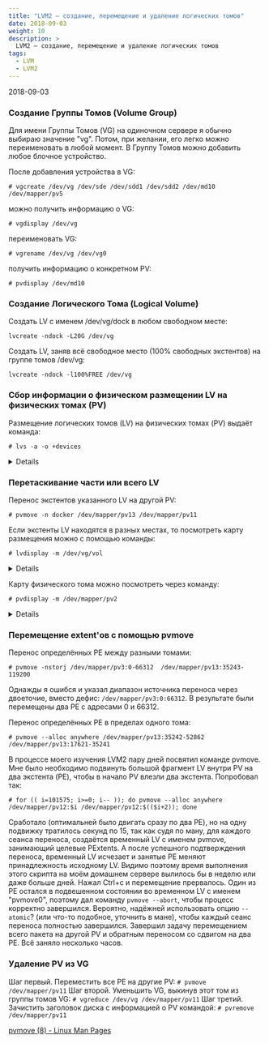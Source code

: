 ```yaml
---
title: "LVM2 — создание, перемещение и удаление логических томов"
date: 2018-09-03
weight: 10
description: >
  LVM2 — создание, перемещение и удаление логических томов
tags:
  - LVM
  - LVM2
---
```


2018-09-03

### Создание Группы Томов (Volume Group)
Для имени Группы Томов (VG) на одиночном сервере я обычно выбираю значение "vg". Потом, при желании, его легко можно переименовать в любой момент. В Группу Томов можно добавить любое блочное устройство.

После добавления устройства в VG:
```
# vgcreate /dev/vg /dev/sde /dev/sdd1 /dev/sdd2 /dev/md10 /dev/mapper/pv5
```
можно получить информацию о VG:
```
# vgdisplay /dev/vg
```
переименовать VG:
```
# vgrename /dev/vg /dev/vg0
```
получить информацию о конкретном PV:
```
# pvdisplay /dev/md10
```

### Создание Логического Тома (Logical Volume)
Создать LV с именем /dev/vg/dock в любом свободном месте:
```
lvcreate -ndock -L20G /dev/vg
```
Создать LV, заняв всё свободное место (100% свободных экстентов) на группе томов /dev/vg:
```
lvcreate -ndock -l100%FREE /dev/vg
```

### Сбор информации о физическом размещении LV на физических томах (PV)
Размещение логических томов (LV) на физических томах (PV) выдаёт команда:
```
# lvs -a -o +devices
```

<details><p>

```
LV             VG        Attr       LSize    Pool Origin Data%  Meta%  Move Log Cpy%Sync Convert Devices
  allegrograph0  vg        -wi-ao----    5,00g                                                     /dev/mapper/pv10(117096)
  arangodb0      vg        -wi-ao----    5,00g                                                     /dev/mapper/pv10(114536)
  orientdb0      vg        -wi-ao----    5,00g                                                     /dev/mapper/pv10(115816)
  tmp            vg        -wi-ao----  100,00g                                                     /dev/mapper/pv10(68728)
  vol            vg        -wi-ao----  500,00g                                                     /dev/mapper/pv10(59999)
  dock           vg        -wi-ao----   10,00g                                                     /dev/mapper/pv2(28160)
  mariadb0       vg        -wi-ao----    5,00g                                                     /dev/mapper/pv2(25600)
  mongodb0       vg        -wi-ao----    5,00g                                                     /dev/mapper/pv12(85601)
  nextcloud-data vg        -wi-ao----  100,00g                                                     /dev/mapper/pv2(0)
  nextcloud-www  vg        -wi-ao----    5,00g                                                     /dev/mapper/pv2(26880)
  vol            vg        -wi-ao----  500,00g                                                     /dev/mapper/pv5(0)
  vol            vg        -wi-ao----  500,00g                                                     /dev/mapper/pv12(93281)
```
</p></details>

### Перетаскивание части или всего LV
Перенос экстентов указанного LV на другой PV:
```
# pvmove -n docker /dev/mapper/pv13 /dev/mapper/pv11
```
Если экстенты LV находятся в разных местах, то посмотреть карту размещения можно с помощью команды:
```
# lvdisplay -m /dev/vg/vol
```

<details><p>

```
File descriptor 7 (pipe:[274631]) leaked on lvdisplay invocation. Parent PID 22239: bash
  --- Logical volume ---
  LV Path                /dev/vg/vol
  LV Name                vol
  VG Name                vg
  LV UUID                99e01850-fd35-11e8-b1b6-13207852fa16
  LV Write Access        read/write
  LV Creation host, time srv0, 2016-06-10 13:13:07 +0000
  LV Status              available
  # open                 1
  LV Size                500,00 GiB
  Current LE             128000
  Segments               3
  Allocation             inherit
  Read ahead sectors     auto
  - currently set to     256
  Block device           253:11

  --- Segments ---
  Logical extents 0 to 113175:              # Номера экстентов внутри логического тома
    Type                linear
    Physical volume     /dev/mapper/pv11    # Физический том
    Physical extents    0 to 113175         # Номера физических экстентов занимаемых внутри физического тома

  Logical extents 113176 to 119270:
    Type                linear
    Physical volume     /dev/mapper/pv4
    Physical extents    0 to 6094

  Logical extents 119271 to 127999:
    Type                linear
    Physical volume     /dev/mapper/pv10
    Physical extents    59999 to 68727
```
</p></details>

Карту физического тома можно посмотреть через команду:
```
# pvdisplay -m /dev/mapper/pv2
```

<details><p>

```
File descriptor 7 (pipe:[274631]) leaked on pvdisplay invocation. Parent PID 22239: bash
  --- Physical volume ---
  PV Name               /dev/mapper/pv2
  VG Name               vg
  PV Size               <442,10 GiB / not usable 2,00 MiB
  Allocatable           yes
  PE Size               4,00 MiB
  Total PE              113176          # Общее количество экстентов на физическом томе
  Free PE               77336           # Количество свободных экстентов
  Allocated PE          35840           # Количество занятых экстентов
  PV UUID               L27diY-MiUX-AXcZ-3gKu-PIO5-Xqbq-fsjxku

  --- Physical Segments ---
  Physical extent 0 to 25599:                   # Физические экстенты с 0 по 25599
    Logical volume      /dev/vg/nextcloud-data  # заняты этим томом
    Logical extents     0 to 25599              # его логическими экстентами с 0 по 25599
  Physical extent 25600 to 26879:
    Logical volume      /dev/vg/mariadb0
    Logical extents     0 to 1279
  Physical extent 26880 to 28159:
    Logical volume      /dev/vg/nextcloud-www
    Logical extents     0 to 1279
  Physical extent 28160 to 30719:
    Logical volume      /dev/vg/dock
    Logical extents     0 to 2559               # 2560 экстентов*(4*1024)MiB = 10485760/1048576=10GiB
  Physical extent 30720 to 31999:
    Logical volume      /dev/vg/mongodb0
    Logical extents     0 to 1279
  Physical extent 32000 to 33279:
    Logical volume      /dev/vg/allegrograph0
    Logical extents     0 to 1279               # 1280 экстентов*(4*1024)MiB = 5242880/1048576=5GiB
  Physical extent 33280 to 34559:
    Logical volume      /dev/vg/arangodb0
    Logical extents     0 to 1279
  Physical extent 34560 to 35839:
    Logical volume      /dev/vg/orientdb0
    Logical extents     0 to 1279
  Physical extent 35840 to 113175:
    FREE
```
</p></details>

### Перемещение extent'ов с помощью pvmove
Перенос определённых PE между разными томами:
```
# pvmove -nstorj /dev/mapper/pv3:0-66312  /dev/mapper/pv13:35243-119200
```

Однажды я ошибся и указал диапазон источника переноса через двоеточие, вместо дефис: `/dev/mapper/pv3:0:66312`. В результате были перемещены два PE с адресами 0 и 66312.

Перенос определённых PE в пределах одного тома:
```
# pvmove --alloc anywhere /dev/mapper/pv13:35242-52862 /dev/mapper/pv13:17621-35241
```

В процессе моего изучения LVM2 пару дней посвятил команде pvmove. Мне было необходимо подвинуть большой фрагмент LV внутри PV на два экстента (PE), чтобы в начало PV влезли два экстента. Попробовал так:
```
# for (( i=101575; i>=0; i-- )); do pvmove --alloc anywhere /dev/mapper/pv12:$i /dev/mapper/pv12:$(($i+2)); done
```
Сработало (оптимальней было двигать сразу по два PE), но на одну подвижку тратилось секунд по 15, так как судя по ману, для каждого сеанса переноса, создаётся временный LV с именем pvmove, занимающий целевые PExtents. А после успешного подтверждения переноса, временный LV исчезает и занятые PE меняют принадлежность исходному LV. Видимо поэтому время выполнения этого скрипта на моём домашнем сервере вылилось бы в неделю или даже больше дней. Нажал Ctrl+c и перемещение прервалось. Один из PE остался в подвешенном состоянии во временном LV с именем "pvmove0", поэтому дал команду `pvmove --abort`, чтобы процесс корректно завершился. Вероятно, надёжней использовать опцию `--atomic`? (или что-то подобное, уточнить в мане), чтобы каждый сеанс переноса полностью завершился. Завершил задачу перемещением всего пакета на другой PV и обратным переносом со сдвигом на два PE. Всё заняло несколько часов.

### Удаление PV из VG
Шаг первый. Переместить все PE на другие PV:
``# pvmove /dev/mapper/pv11``
Шаг второй. Уменьшить VG, выкинув этот том из группы томов VG:
``# vgreduce /dev/vg /dev/mapper/pv11``
Шаг третий. Зачистить заголовок диска с информацией о PV командой:
``# pvremove /dev/mapper/pv11``


[pvmove (8) - Linux Man Pages](https://www.systutorials.com/docs/linux/man/8-pvmove/)
